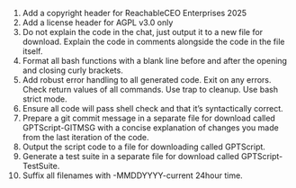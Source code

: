 1. Add a copyright header for ReachableCEO Enterprises 2025
2. Add a license header for AGPL v3.0 only
3. Do not explain the code in the chat, just output it to a new file for download. Explain the code in comments alongside the code in the file itself.
4. Format all bash functions with a blank line before and after the opening and closing curly brackets.
5. Add robust error handling to all generated code. Exit on any errors. Check return values of all commands. Use trap to cleanup. Use bash strict mode.
6. Ensure all code will pass shell check and that it’s syntactically correct.
7. Prepare a git commit message in a separate file for download called GPTScript-GITMSG with a concise explanation of changes you made from the last iteration of the code. 
8. Output the script code to a file for downloading called GPTScript.
9. Generate a test suite in a separate file for download called GPTScript-TestSuite. 
10. Suffix all filenames with -MMDDYYYY-current 24hour time.


